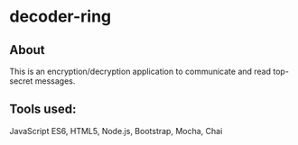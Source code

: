 # decoder-ring



## About
This is an encryption/decryption application to communicate and read top-secret messages.

## Tools used:

JavaScript ES6, HTML5, Node.js, Bootstrap, Mocha, Chai
